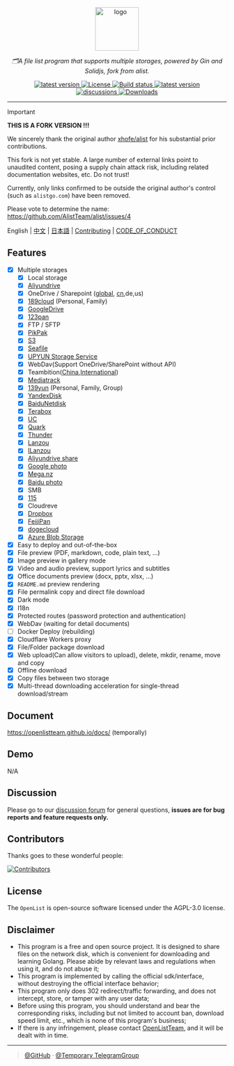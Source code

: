 <div align="center">
  <img width="100px" alt="logo" src="https://cdn.jsdelivr.net/gh/alist-org/logo@main/logo.svg"/></a>
  <p><em>🗂️A file list program that supports multiple storages, powered by Gin and Solidjs, fork from alist.</em></p>
<div>
  <a href="https://goreportcard.com/report/github.com/AlistTeam/alist/v3">
    <img src="https://goreportcard.com/badge/github.com/AlistTeam/alist/v3" alt="latest version" />
  </a>
  <a href="https://github.com/AlistTeam/alist/blob/main/LICENSE">
    <img src="https://img.shields.io/github/license/AlistTeam/alist" alt="License" />
  </a>
  <a href="https://github.com/AlistTeam/alist/actions?query=workflow%3ABuild">
    <img src="https://img.shields.io/github/actions/workflow/status/AlistTeam/alist/build.yml?branch=main" alt="Build status" />
  </a>
  <a href="https://github.com/AlistTeam/alist/releases">
    <img src="https://img.shields.io/github/release/AlistTeam/alist" alt="latest version" />
  </a>
</div>
<div>
  <a href="https://github.com/AlistTeam/alist/discussions">
    <img src="https://img.shields.io/github/discussions/AlistTeam/alist?color=%23ED8936" alt="discussions" />
  </a>
  <a href="https://github.com/AlistTeam/alist/releases">
    <img src="https://img.shields.io/github/downloads/AlistTeam/alist/total?color=%239F7AEA&logo=github" alt="Downloads" />
  </a>
</div>
</div>

---

> [!IMPORTANT]
> 
> **THIS IS A FORK VERSION !!!**
>
> We sincerely thank the original author [xhofe/alist](https://github.com/xhofe/alist) for his substantial prior contributions.
>
> This fork is not yet stable. A large number of external links point to unaudited content, posing a supply chain attack risk, including related documentation websites, etc. Do not trust!
>
> Currently, only links confirmed to be outside the original author's control (such as `alistgo.com`) have been removed.
>
> Please vote to determine the name: https://github.com/AlistTeam/alist/issues/4

English | [中文](./README_cn.md) | [日本語](./README_ja.md) | [Contributing](./CONTRIBUTING.md) | [CODE_OF_CONDUCT](./CODE_OF_CONDUCT.md)

## Features

- [x] Multiple storages
    - [x] Local storage
    - [x] [Aliyundrive](https://www.alipan.com/)
    - [x] OneDrive / Sharepoint ([global](https://www.office.com/), [cn](https://portal.partner.microsoftonline.cn),de,us)
    - [x] [189cloud](https://cloud.189.cn) (Personal, Family)
    - [x] [GoogleDrive](https://drive.google.com/)
    - [x] [123pan](https://www.123pan.com/)
    - [x] FTP / SFTP
    - [x] [PikPak](https://www.mypikpak.com/)
    - [x] [S3](https://aws.amazon.com/s3/)
    - [x] [Seafile](https://seafile.com/)
    - [x] [UPYUN Storage Service](https://www.upyun.com/products/file-storage)
    - [x] WebDav(Support OneDrive/SharePoint without API)
    - [x] Teambition([China](https://www.teambition.com/ ),[International](https://us.teambition.com/ ))
    - [x] [Mediatrack](https://www.mediatrack.cn/)
    - [x] [139yun](https://yun.139.com/) (Personal, Family, Group)
    - [x] [YandexDisk](https://disk.yandex.com/)
    - [x] [BaiduNetdisk](http://pan.baidu.com/)
    - [x] [Terabox](https://www.terabox.com/main)
    - [x] [UC](https://drive.uc.cn)
    - [x] [Quark](https://pan.quark.cn)
    - [x] [Thunder](https://pan.xunlei.com)
    - [x] [Lanzou](https://www.lanzou.com/)
    - [x] [ILanzou](https://www.ilanzou.com/)
    - [x] [Aliyundrive share](https://www.alipan.com/)
    - [x] [Google photo](https://photos.google.com/)
    - [x] [Mega.nz](https://mega.nz)
    - [x] [Baidu photo](https://photo.baidu.com/)
    - [x] SMB
    - [x] [115](https://115.com/)
    - [X] Cloudreve
    - [x] [Dropbox](https://www.dropbox.com/)
    - [x] [FeijiPan](https://www.feijipan.com/)
    - [x] [dogecloud](https://www.dogecloud.com/product/oss)
    - [x] [Azure Blob Storage](https://azure.microsoft.com/products/storage/blobs)
- [x] Easy to deploy and out-of-the-box
- [x] File preview (PDF, markdown, code, plain text, ...)
- [x] Image preview in gallery mode
- [x] Video and audio preview, support lyrics and subtitles
- [x] Office documents preview (docx, pptx, xlsx, ...)
- [x] `README.md` preview rendering
- [x] File permalink copy and direct file download
- [x] Dark mode
- [x] I18n
- [x] Protected routes (password protection and authentication)
- [x] WebDav (waiting for detail documents)
- [ ] Docker Deploy (rebuilding)
- [x] Cloudflare Workers proxy
- [x] File/Folder package download
- [x] Web upload(Can allow visitors to upload), delete, mkdir, rename, move and copy
- [x] Offline download
- [x] Copy files between two storage
- [x] Multi-thread downloading acceleration for single-thread download/stream

## Document

<https://openlistteam.github.io/docs/> (temporally)

## Demo

N/A

## Discussion

Please go to our [discussion forum](https://github.com/orgs/OpenListTeam/discussions) for general questions, **issues are for bug reports and feature requests only.**

## Contributors

Thanks goes to these wonderful people:

[![Contributors](https://contrib.rocks/image?repo=OpenListTeam/alist)](https://github.com/OpenListTeam/OpenList/graphs/contributors)

## License

The `OpenList` is open-source software licensed under the AGPL-3.0 license.

## Disclaimer
- This program is a free and open source project. It is designed to share files on the network disk, which is convenient for downloading and learning Golang. Please abide by relevant laws and regulations when using it, and do not abuse it;
- This program is implemented by calling the official sdk/interface, without destroying the official interface behavior;
- This program only does 302 redirect/traffic forwarding, and does not intercept, store, or tamper with any user data;
- Before using this program, you should understand and bear the corresponding risks, including but not limited to account ban, download speed limit, etc., which is none of this program's business;
- If there is any infringement, please contact [OpenListTeam](https://github.com/OpenListTeam), and it will be dealt with in time.

---

> [@GitHub](https://github.com/OpenListTeam) · [@Temporary  TelegramGroup]( https://t.me/+BYuDkV2f-ds2ODE1)
